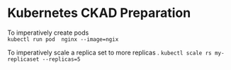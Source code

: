 # Kubernetes CKAD Preparation

To imperatively create pods  
`kubectl run pod  nginx --image=ngix`

To imperatively scale a replica set to more replicas .
`kubectl scale rs my-replicaset --replicas=5`
